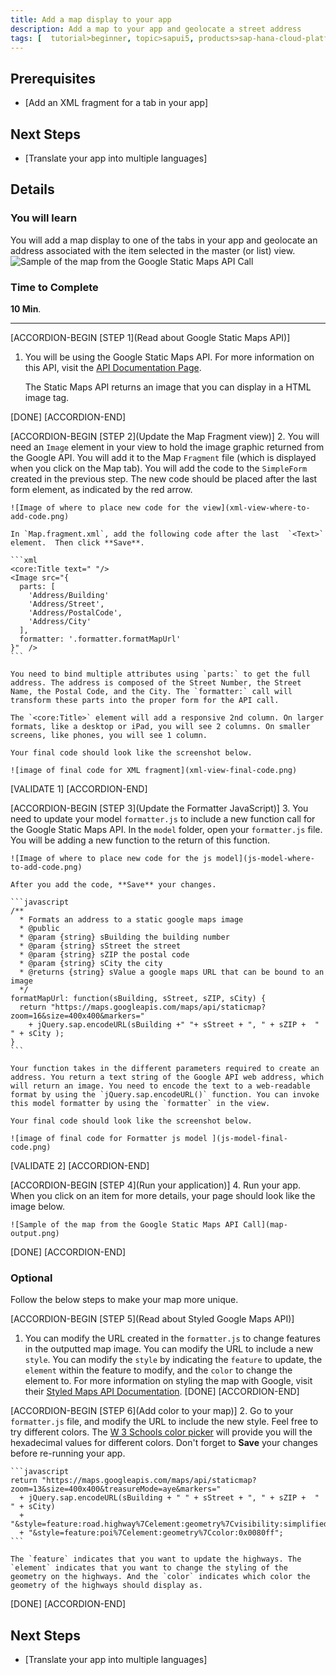 ```yaml
---
title: Add a map display to your app
description: Add a map to your app and geolocate a street address
tags: [  tutorial>beginner, topic>sapui5, products>sap-hana-cloud-platform, products>sap-web-ide ]
---
```


## Prerequisites  
 - [Add an XML fragment for a tab in your app]

## Next Steps
 - [Translate your app into multiple languages]

## Details
### You will learn  
You will add a map display to one of the tabs in your app and geolocate an address associated with the item selected in the master (or list) view.
![Sample of the map from the Google Static Maps API Call](map-final-output.png)

### Time to Complete
**10 Min**.

---
[ACCORDION-BEGIN [STEP 1](Read about Google Static Maps API)]
1. You will be using the Google Static Maps API. For more information on this API, visit the [API Documentation Page](https://developers.google.com/maps/documentation/static-maps/intro).

    The Static Maps API returns an image that you can display in a HTML image tag.   

[DONE]
[ACCORDION-END]

[ACCORDION-BEGIN [STEP 2](Update the Map Fragment view)]
2. You will need an `Image` element in your view to hold the image graphic returned from the Google API. You will add it to the Map `Fragment` file (which is displayed when you click on the Map tab). You will add the code to the `SimpleForm` created in the previous step. The new code should be placed after the last form element, as indicated by the red arrow.

    ![Image of where to place new code for the view](xml-view-where-to-add-code.png)

    In `Map.fragment.xml`, add the following code after the last  `<Text>` element.  Then click **Save**.

    ```xml
    <core:Title text=" "/>
    <Image src="{
      parts: [
        'Address/Building'
        'Address/Street',
        'Address/PostalCode',
        'Address/City'
      ],
      formatter: '.formatter.formatMapUrl'
    }"  />
    ```

    You need to bind multiple attributes using `parts:` to get the full address. The address is composed of the Street Number, the Street Name, the Postal Code, and the City. The `formatter:` call will transform these parts into the proper form for the API call.

    The `<core:Title>` element will add a responsive 2nd column. On larger formats, like a desktop or iPad, you will see 2 columns. On smaller screens, like phones, you will see 1 column.

    Your final code should look like the screenshot below.

    ![image of final code for XML fragment](xml-view-final-code.png)
[VALIDATE 1]
[ACCORDION-END]

[ACCORDION-BEGIN [STEP 3](Update the Formatter JavaScript)]
3. You need to update your model `formatter.js` to include a new function call for the Google Static Maps API. In the `model` folder, open your `formatter.js` file. You will be adding a new function to the return of this function.

    ![Image of where to place new code for the js model](js-model-where-to-add-code.png)

    After you add the code, **Save** your changes.

    ```javascript
    /**
      * Formats an address to a static google maps image
      * @public
      * @param {string} sBuilding the building number
      * @param {string} sStreet the street
      * @param {string} sZIP the postal code
      * @param {string} sCity the city
      * @returns {string} sValue a google maps URL that can be bound to an image
      */
    formatMapUrl: function(sBuilding, sStreet, sZIP, sCity) {
      return "https://maps.googleapis.com/maps/api/staticmap?zoom=16&size=400x400&markers="
        + jQuery.sap.encodeURL(sBuilding +" "+ sStreet + ", " + sZIP +  " " + sCity );
    }
    ```

    Your function takes in the different parameters required to create an address. You return a text string of the Google API web address, which will return an image. You need to encode the text to a web-readable format by using the `jQuery.sap.encodeURL()` function. You can invoke this model formatter by using the `formatter` in the view.

    Your final code should look like the screenshot below.

    ![image of final code for Formatter js model ](js-model-final-code.png)
[VALIDATE 2]
[ACCORDION-END]

[ACCORDION-BEGIN [STEP 4](Run your application)]
4. Run your app. When you click on an item for more details, your page should look like the image below.

    ![Sample of the map from the Google Static Maps API Call](map-output.png)
[DONE]
[ACCORDION-END]

### Optional
Follow the below steps to make your map more unique.

[ACCORDION-BEGIN [STEP 5](Read about Styled Google Maps API)]
1. You can modify the URL created in the `formatter.js` to change features in the outputted map image. You can modify the URL to include a new `style`. You can modify the `style` by indicating the `feature` to update, the `element` within the feature to modify, and the `color` to change the element to. For more information on styling the map with Google, visit their [Styled Maps API Documentation](https://developers.google.com/maps/documentation/static-maps/styling).
[DONE]
[ACCORDION-END]

[ACCORDION-BEGIN [STEP 6](Add color to your map)]
2. Go to your `formatter.js` file, and modify the URL to include the new style. Feel free to try different colors. The [W 3 Schools color picker](http://www.w3schools.com/colors/colors_picker.asp) will provide you will the hexadecimal values for different colors. Don't forget to **Save** your changes before re-running your app.

    ```javascript
    return "https://maps.googleapis.com/maps/api/staticmap?zoom=13&size=400x400&treasureMode=aye&markers="
      + jQuery.sap.encodeURL(sBuilding + " " + sStreet + ", " + sZIP +  " " + sCity)
      + "&style=feature:road.highway%7Celement:geometry%7Cvisibility:simplified%7Ccolor:0xc280e9"
      + "&style=feature:poi%7Celement:geometry%7Ccolor:0x0080ff";
    ```

    The `feature` indicates that you want to update the highways. The `element` indicates that you want to change the styling of the geometry on the highways. And the `color` indicates which color the geometry of the highways should display as.
[DONE]
[ACCORDION-END]

## Next Steps
 - [Translate your app into multiple languages]
